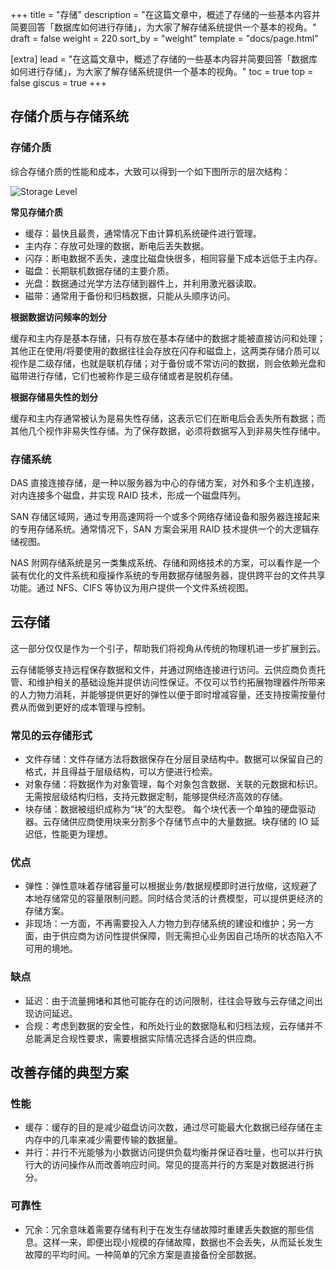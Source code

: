 +++
title = "存储"
description = "在这篇文章中，概述了存储的一些基本内容并简要回答「数据库如何进行存储」，为大家了解存储系统提供一个基本的视角。"
draft = false
weight = 220
sort_by = "weight"
template = "docs/page.html"

[extra]
lead = "在这篇文章中，概述了存储的一些基本内容并简要回答「数据库如何进行存储」，为大家了解存储系统提供一个基本的视角。"
toc = true
top = false
giscus = true
+++

## 存储介质与存储系统

### 存储介质

综合存储介质的性能和成本，大致可以得到一个如下图所示的层次结构：

![Storage Level](https://databend-internals.psiace.me/the-basics/storage/01-storage-level.png)

**常见存储介质**

- 缓存：最快且最贵，通常情况下由计算机系统硬件进行管理。
- 主内存：存放可处理的数据，断电后丢失数据。
- 闪存：断电数据不丢失，速度比磁盘快很多，相同容量下成本远低于主内存。
- 磁盘：长期联机数据存储的主要介质。
- 光盘：数据通过光学方法存储到器件上，并利用激光器读取。
- 磁带：通常用于备份和归档数据，只能从头顺序访问。

**根据数据访问频率的划分**

缓存和主内存是基本存储，只有存放在基本存储中的数据才能被直接访问和处理；其他正在使用/将要使用的数据往往会存放在闪存和磁盘上，这两类存储介质可以视作是二级存储，也就是联机存储；对于备份或不常访问的数据，则会依赖光盘和磁带进行存储，它们也被称作是三级存储或者是脱机存储。

**根据存储易失性的划分**

缓存和主内存通常被认为是易失性存储，这表示它们在断电后会丢失所有数据；而其他几个视作非易失性存储。为了保存数据，必须将数据写入到非易失性存储中。

### 存储系统

DAS 直接连接存储，是一种以服务器为中心的存储方案，对外和多个主机连接，对内连接多个磁盘，并实现 RAID 技术，形成一个磁盘阵列。

SAN 存储区域网，通过专用高速网将一个或多个网络存储设备和服务器连接起来的专用存储系统。通常情况下，SAN 方案会采用 RAID 技术提供一个的大逻辑存储视图。

NAS 附网存储系统是另一类集成系统、存储和网络技术的方案，可以看作是一个装有优化的文件系统和瘦操作系统的专用数据存储服务器，提供跨平台的文件共享功能。通过 NFS、CIFS 等协议为用户提供一个文件系统视图。

## 云存储

这一部分仅仅是作为一个引子，帮助我们将视角从传统的物理机进一步扩展到云。

云存储能够支持远程保存数据和文件，并通过网络连接进行访问。云供应商负责托管、和维护相关的基础设施并提供访问性保证。不仅可以节约拓展物理器件所带来的人力物力消耗，并能够提供更好的弹性以便于即时增减容量，还支持按需按量付费从而做到更好的成本管理与控制。

### 常见的云存储形式

- 文件存储：文件存储方法将数据保存在分层目录结构中。数据可以保留自己的格式，并且得益于层级结构，可以方便进行检索。
- 对象存储：将数据作为对象管理，每个对象包含数据、关联的元数据和标识。无需按层级结构归档，支持元数据定制，能够提供经济高效的存储。
- 块存储：数据被组织成称为“块”的大型卷。 每个块代表一个单独的硬盘驱动器。云存储供应商使用块来分割多个存储节点中的大量数据。块存储的 IO 延迟低，性能更为理想。

### 优点

- 弹性：弹性意味着存储容量可以根据业务/数据规模即时进行放缩，这规避了本地存储常见的容量限制问题。同时结合灵活的计费模型，可以提供更经济的存储方案。
- 非现场：一方面，不再需要投入人力物力到存储系统的建设和维护；另一方面，由于供应商为访问性提供保障，则无需担心业务因自己场所的状态陷入不可用的境地。

### 缺点

- 延迟：由于流量拥堵和其他可能存在的访问限制，往往会导致与云存储之间出现访问延迟。
- 合规：考虑到数据的安全性，和所处行业的数据隐私和归档法规，云存储并不总能满足合规性要求，需要根据实际情况选择合适的供应商。

## 改善存储的典型方案

### 性能

- 缓存：缓存的目的是减少磁盘访问次数，通过尽可能最大化数据已经存储在主内存中的几率来减少需要传输的数据量。
- 并行：并行不光能够为小数据访问提供负载均衡并保证吞吐量，也可以并行执行大的访问操作从而改善响应时间。常见的提高并行的方案是对数据进行拆分。

### 可靠性

- 冗余：冗余意味着需要存储有利于在发生存储故障时重建丢失数据的那些信息。这样一来，即便出现小规模的存储故障，数据也不会丢失，从而延长发生故障的平均时间。一种简单的冗余方案是直接备份全部数据。

